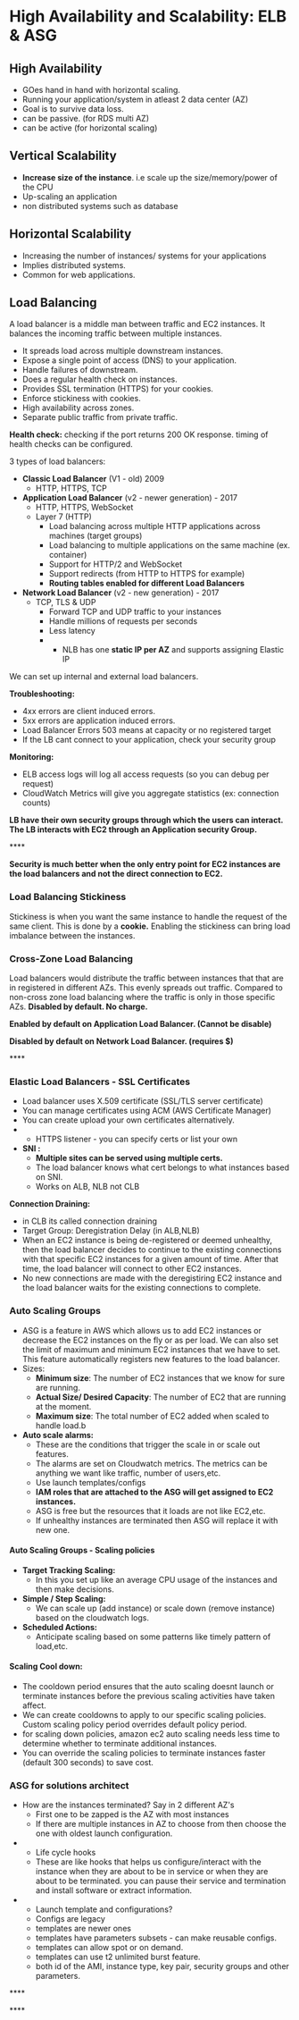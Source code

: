 # High Availability and Scalability: ELB & ASG

## High Availability 

* GOes hand in hand with horizontal scaling.
* Running your application/system in atleast 2 data center \(AZ\)
* Goal is to survive data loss.
* can be passive. \(for RDS multi AZ\)
* can be active \(for horizontal scaling\)

## Vertical Scalability 

* **Increase size of the instance**. i.e scale up the size/memory/power of the CPU
* Up-scaling an application
* non distributed systems such as database

## Horizontal Scalability

* Increasing the number of instances/ systems for your applications
* Implies distributed systems.
* Common for web applications.

## Load Balancing

A load balancer is a middle man between traffic and EC2 instances. It balances the incoming traffic between multiple instances.

* It spreads load across multiple downstream instances.
* Expose a single point of access \(DNS\) to your application.
* Handle failures of downstream.
* Does a regular health check on instances.
* Provides SSL termination \(HTTPS\) for your cookies.
* Enforce stickiness with cookies.
* High availability across zones.
* Separate public traffic from private traffic.

**Health check:** checking if the port returns 200 OK response. timing of health checks can be configured. 

3 types of load balancers:

* **Classic Load Balancer** \(V1 - old\)  2009
  * HTTP, HTTPS, TCP
* **Application Load Balancer** \(v2 - newer generation\) - 2017
  * HTTP, HTTPS, WebSocket
  * Layer 7 \(HTTP\)
    * Load balancing across multiple HTTP applications across machines \(target groups\)
    * Load balancing to multiple applications on the same machine \(ex. container\)
    * Support for HTTP/2 and WebSocket
    * Support redirects \(from HTTP to HTTPS for example\)
    * **Routing tables enabled for different Load Balancers**
* **Network Load Balancer** \(v2 - new generation\) - 2017
  * TCP, TLS & UDP
    * Forward TCP and UDP traffic to your instances
    * Handle millions of requests per seconds
    * Less latency
    * * NLB has one **static IP per AZ** and supports assigning Elastic IP

We can set up internal and external load balancers.

**Troubleshooting:**

* 4xx errors are client induced errors.
* 5xx errors are application induced errors.
* Load Balancer Errors 503 means at capacity or no registered target
* If the LB cant connect to your application, check your security group

**Monitoring:**

* ELB access logs will log all access requests \(so you can debug per request\)
* CloudWatch Metrics will give you aggregate statistics \(ex: connection counts\)

**LB have their own security groups through which the users can interact. The LB interacts with EC2 through an Application security Group.** 

\*\*\*\*

**Security is much better when the only entry point for EC2 instances are the load balancers and not the direct connection to EC2.**

### **Load Balancing Stickiness**

Stickiness is when you want the same instance to handle the request of the same client. This is done by a **cookie.** Enabling the stickiness can bring load imbalance between the instances.

### Cross-Zone Load Balancing

Load balancers would distribute the traffic between instances that that are in registered in different AZs. This evenly spreads out traffic. Compared to non-cross zone load balancing where the traffic is only in those specific AZs. **Disabled by default. No charge.**

**Enabled by default on Application Load Balancer. \(Cannot be disable\)**

**Disabled by default on Network Load Balancer. \(requires $\)**

\*\*\*\*

### **Elastic Load Balancers - SSL Certificates**

* Load balancer uses X.509 certificate \(SSL/TLS server certificate\)
* You can manage certificates using ACM \(AWS Certificate Manager\)
* You can create upload your own certificates alternatively.
* * HTTPS listener - you can specify certs or list your own 
* **SNI :** 
  * **Multiple sites can be served using multiple certs.** 
  * The load balancer knows what cert belongs to what instances based on SNI.
  * Works on ALB, NLB not CLB

**Connection Draining:** 

* in CLB its called connection draining
* Target Group: Deregistration Delay \(in ALB,NLB\)
* When an EC2 instance is being de-registered or deemed unhealthy, then the load balancer decides to continue to the existing connections with that specific EC2 instances for a given amount of time. After that time, the load balancer will connect to other EC2 instances. 
* No new connections are made with the deregistiring EC2 instance and the load balancer waits for the existing connections to complete.

### Auto Scaling Groups

* ASG is a feature in AWS which allows us to add EC2 instances or decrease the EC2 instances on the fly or as per load. We can also set the limit of maximum and minimum EC2 instances that we have to set. This feature automatically registers new features to the load balancer. 
* Sizes:
  * **Minimum size**: The number of EC2 instances that we know for sure are running.
  * **Actual Size/ Desired Capacity**: The number of EC2 that are running at the moment.
  * **Maximum size**: The total number of EC2 added when scaled to handle load.b
* **Auto scale alarms:**
  * These are the conditions that trigger the scale in or scale out features. 
  * The alarms are set on Cloudwatch metrics. The metrics can be anything we want like traffic, number of users,etc.
  * Use launch templates/configs 
  * **IAM roles that are attached to the ASG will get assigned to EC2 instances.** 
  * ASG is free but the resources that it loads are not like EC2,etc.
  * If unhealthy instances are terminated then ASG will replace it with new one.

#### Auto Scaling Groups - Scaling policies

* **Target Tracking Scaling:** 
  * In this you set up like an average  CPU usage of the instances and then make decisions.
* **Simple / Step Scaling:**
  * We can scale up \(add instance\) or scale down \(remove instance\) based on the cloudwatch logs.
* **Scheduled Actions:**
  * Anticipate scaling based on some patterns like timely pattern of load,etc.

#### Scaling Cool down:

* The cooldown period ensures that the auto scaling doesnt launch or terminate instances before the previous scaling activities have taken affect. 
* We can create cooldowns to apply to our specific scaling policies. Custom scaling policy period overrides default policy period.
* for scaling down policies, amazon ec2 auto scaling needs less time to determine whether to terminate additional instances.
* You can override the scaling policies to terminate instances faster \(default 300 seconds\) to save cost.

### ASG for solutions architect

* How are the instances terminated? Say in 2 different AZ's 
  * First one to be zapped is the AZ with most instances
  * If there are multiple instances in AZ to choose from then choose the one with oldest launch configuration. 
* * Life cycle hooks
  * These are like hooks that helps us configure/interact with the instance when they are about to be in service or when they are about to be terminated. you can pause their service and termination and install software or extract information.
* * Launch template and configurations?
  * Configs are legacy
  * templates are newer ones
  * templates have parameters subsets - can make reusable configs.
  * templates can allow spot or on demand.
  * templates can use t2 unlimited burst feature.
  * both id of the AMI, instance type, key pair, security groups and other parameters.



\*\*\*\*





\*\*\*\*



